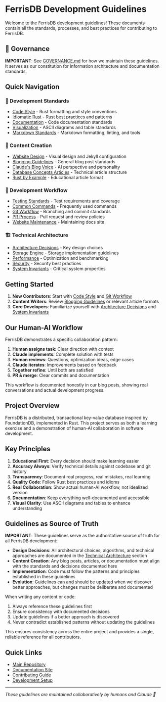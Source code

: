 # FerrisDB Development Guidelines

Welcome to the FerrisDB development guidelines! These documents contain all the standards, processes, and best practices for contributing to FerrisDB.

## 📜 Governance

**IMPORTANT**: See [GOVERNANCE.md](GOVERNANCE.md) for how we maintain these guidelines. It serves as our constitution for information architecture and documentation standards.

## Quick Navigation

### 📝 Development Standards

- [Code Style](development/code-style.md) - Rust formatting and style conventions
- [Idiomatic Rust](development/idiomatic-rust.md) - Rust best practices and patterns
- [Documentation](development/documentation.md) - Code documentation standards
- [Visualization](development/visualization.md) - ASCII diagrams and table standards
- [Markdown Standards](development/markdown-standards.md) - Markdown formatting, linting, and tools

### 🎨 Content Creation

- [Website Design](content/website-design.md) - Visual design and Jekyll configuration
- [Blogging Guidelines](content/blogging.md) - General blog post standards
- [Claude's Blog Voice](content/claude-blog-voice.md) - AI perspective and personality
- [Database Concepts Articles](content/database-concepts-articles.md) - Technical article structure
- [Rust by Example](content/rust-by-example.md) - Educational article format

### 🔄 Development Workflow

- [Testing Standards](workflow/testing.md) - Test requirements and coverage
- [Common Commands](workflow/commands.md) - Frequently used commands
- [Git Workflow](workflow/git-workflow.md) - Branching and commit standards
- [PR Process](workflow/pr-process.md) - Pull request and review policies
- [Website Maintenance](workflow/website-maintenance.md) - Maintaining docs site

### 🏗️ Technical Architecture

- [Architecture Decisions](technical/architecture.md) - Key design choices
- [Storage Engine](technical/storage-engine.md) - Storage implementation guidelines
- [Performance](technical/performance.md) - Optimization and benchmarking
- [Security](technical/security.md) - Security best practices
- [System Invariants](technical/invariants.md) - Critical system properties

## Getting Started

1. **New Contributors**: Start with [Code Style](development/code-style.md) and [Git Workflow](workflow/git-workflow.md)
2. **Content Writers**: Review [Blogging Guidelines](content/blogging.md) or relevant article formats
3. **Core Developers**: Familiarize yourself with [Architecture Decisions](technical/architecture.md) and [System Invariants](technical/invariants.md)

## Our Human-AI Workflow

FerrisDB demonstrates a specific collaboration pattern:

1. **Human assigns task**: Clear direction with context
2. **Claude implements**: Complete solution with tests
3. **Human reviews**: Questions, optimization ideas, edge cases
4. **Claude iterates**: Improvements based on feedback
5. **Together refine**: Until both are satisfied
6. **PR & merge**: Clear commits and documentation

This workflow is documented honestly in our blog posts, showing real conversations and actual development progress.

## Project Overview

FerrisDB is a distributed, transactional key-value database inspired by FoundationDB, implemented in Rust. This project serves as both a learning exercise and a demonstration of human-AI collaboration in software development.

## Key Principles

1. **Educational First**: Every decision should make learning easier
2. **Accuracy Always**: Verify technical details against codebase and git history
3. **Transparency**: Document real progress, real mistakes, real learning
4. **Quality Code**: Follow Rust best practices and idioms
5. **Real Collaboration**: Show actual human-AI workflow, not idealized version
6. **Documentation**: Keep everything well-documented and accessible
7. **Visual Clarity**: Use ASCII diagrams and tables to enhance understanding

## Guidelines as Source of Truth

**IMPORTANT**: These guidelines serve as the authoritative source of truth for all FerrisDB development:

- **Design Decisions**: All architectural choices, algorithms, and technical approaches are documented in the [Technical Architecture](technical/) section
- **Content Creation**: Any blog posts, articles, or documentation must align with the standards and decisions documented here
- **Implementation**: Code must follow the patterns and principles established in these guidelines
- **Evolution**: Guidelines can and should be updated when we discover better approaches, but changes must be deliberate and documented

When writing any content or code:

1. Always reference these guidelines first
2. Ensure consistency with documented decisions
3. Update guidelines if a better approach is discovered
4. Never contradict established patterns without updating the guidelines

This ensures consistency across the entire project and provides a single, reliable reference for all contributors.

## Quick Links

- [Main Repository](https://github.com/ferrisdb/ferrisdb)
- [Documentation Site](https://ferrisdb.org/)
- [Contributing Guide](../CONTRIBUTING.md)
- [Development Setup](../DEVELOPMENT.md)

---

_These guidelines are maintained collaboratively by humans and Claude 🤖_
